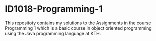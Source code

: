 # ID1018-Programming-1

This repositoty contains my solutions to the Assignments in the course Programming 1 which is a basic course in object oriented programming using the Java programming language at KTH.
